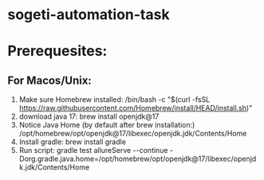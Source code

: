 # sogeti-automation-task
# Prerequesites:

## For Macos/Unix:
1. Make sure Homebrew installed:
   /bin/bash -c "$(curl -fsSL https://raw.githubusercontent.com/Homebrew/install/HEAD/install.sh)"
2. download java 17: 
   brew install openjdk@17
3. Notice Java Home (by default after brew installation:) /opt/homebrew/opt/openjdk@17/libexec/openjdk.jdk/Contents/Home
4. Install gradle:
   brew install gradle
5. Run script:
   gradle test allureServe --continue -Dorg.gradle.java.home=/opt/homebrew/opt/openjdk@17/libexec/openjdk.jdk/Contents/Home